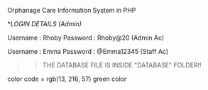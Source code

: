 Orphanage Care Information System in PHP

**LOGIN DETAILS (Admin)*

Username : Rhoby
Password : Rhoby@20
(Admin Ac)


Username : Emma
Password : @Emma12345
(Staff Ac)

>> THE DATABASE FILE IS INSIDE "DATABASE" FOLDER!!

color code =    rgb(13, 216, 57) green color